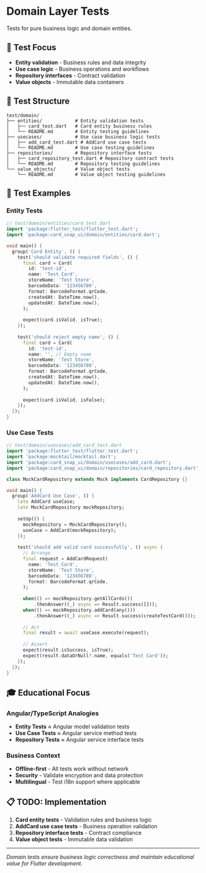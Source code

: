 # Domain Layer Tests

Tests for pure business logic and domain entities.

## 🎯 Test Focus

- **Entity validation** - Business rules and data integrity
- **Use case logic** - Business operations and workflows
- **Repository interfaces** - Contract validation
- **Value objects** - Immutable data containers

## 📁 Test Structure

```
test/domain/
├── entities/            # Entity validation tests
│   ├── card_test.dart   # Card entity business rules
│   └── README.md        # Entity testing guidelines
├── usecases/            # Use case business logic tests
│   ├── add_card_test.dart # AddCard use case tests
│   └── README.md        # Use case testing guidelines
├── repositories/        # Repository interface tests
│   ├── card_repository_test.dart # Repository contract tests
│   └── README.md        # Repository testing guidelines
└── value_objects/       # Value object tests
    └── README.md        # Value object testing guidelines
```

## 🧪 Test Examples

### Entity Tests
```dart
// test/domain/entities/card_test.dart
import 'package:flutter_test/flutter_test.dart';
import 'package:card_snap_ui/domain/entities/card.dart';

void main() {
  group('Card Entity', () {
    test('should validate required fields', () {
      final card = Card(
        id: 'test-id',
        name: 'Test Card',
        storeName: 'Test Store',
        barcodeData: '123456789',
        format: BarcodeFormat.qrCode,
        createdAt: DateTime.now(),
        updatedAt: DateTime.now(),
      );
      
      expect(card.isValid, isTrue);
    });
    
    test('should reject empty name', () {
      final card = Card(
        id: 'test-id',
        name: '', // Empty name
        storeName: 'Test Store',
        barcodeData: '123456789',
        format: BarcodeFormat.qrCode,
        createdAt: DateTime.now(),
        updatedAt: DateTime.now(),
      );
      
      expect(card.isValid, isFalse);
    });
  });
}
```

### Use Case Tests
```dart
// test/domain/usecases/add_card_test.dart
import 'package:flutter_test/flutter_test.dart';
import 'package:mocktail/mocktail.dart';
import 'package:card_snap_ui/domain/usecases/add_card.dart';
import 'package:card_snap_ui/domain/repositories/card_repository.dart';

class MockCardRepository extends Mock implements CardRepository {}

void main() {
  group('AddCard Use Case', () {
    late AddCard useCase;
    late MockCardRepository mockRepository;
    
    setUp(() {
      mockRepository = MockCardRepository();
      useCase = AddCard(mockRepository);
    });
    
    test('should add valid card successfully', () async {
      // Arrange
      final request = AddCardRequest(
        name: 'Test Card',
        storeName: 'Test Store',
        barcodeData: '123456789',
        format: BarcodeFormat.qrCode,
      );
      
      when(() => mockRepository.getAllCards())
          .thenAnswer((_) async => Result.success([]));
      when(() => mockRepository.addCard(any()))
          .thenAnswer((_) async => Result.success(createTestCard()));
      
      // Act
      final result = await useCase.execute(request);
      
      // Assert
      expect(result.isSuccess, isTrue);
      expect(result.dataOrNull?.name, equals('Test Card'));
    });
  });
}
```

## 🎓 Educational Focus

### Angular/TypeScript Analogies
- **Entity Tests** ≈ Angular model validation tests
- **Use Case Tests** ≈ Angular service method tests
- **Repository Tests** ≈ Angular service interface tests

### Business Context
- **Offline-first** - All tests work without network
- **Security** - Validate encryption and data protection
- **Multilingual** - Test i18n support where applicable

## 📋 TODO: Implementation

1. **Card entity tests** - Validation rules and business logic
2. **AddCard use case tests** - Business operation validation
3. **Repository interface tests** - Contract compliance
4. **Value object tests** - Immutable data validation

---

*Domain tests ensure business logic correctness and maintain educational value for Flutter development.*
